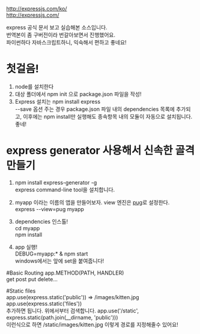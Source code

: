 http://expressjs.com/ko/  
http://expressjs.com/  

express 공식 문서 보고 실습해본 소스입니다.  
번역본이 좀 구버전이라 번갈아보면서 진행했어요.  
파이썬하다 자바스크립트하니, 익숙해서 편하고 좋네요!  

# 첫걸음!
1. node를 설치한다  
2. 대상 폴더에서 npm init 으로 package.json 파일을 작성!  
3. Express 설치는 npm install express  
--save 옵션 주는 경우 package.json 파일 내의 dependencies 목록에 추가되고, 이후에는 npm install만 실행해도 종속항목 내의 모듈이 자동으로 설치됩니다. 좋네!  

# express generator 사용해서 신속한 골격 만들기  
1. npm install express-generator -g  
express command-line tool을 설치합니다.  

2. myapp 이라는 이름의 앱을 만들어보자. view 엔진은 [pug](https://pugjs.org)로 설정한다.  
express --view=pug myapp  

3. dependencies 인스톨!  
cd myapp  
npm install  

4. app 실행!  
DEBUG=myapp:* & npm start  
windows에서는 앞에 set을 붙여줍니다!  

#Basic Routing
app.METHOD(PATH, HANDLER)  
get post put delete...  

#Static files  
app.use(express.static('public')) 
=> /images/kitten.jpg  
app.use(express.static('files'))  
추가하면 됩니다. 위에서부터 검색합니다.
app.use('/static', express.static(path.join(__dirname, 'public')))  
이런식으로 하면 /static/images/kitten.jpg 이렇게 경로를 지정해줄수 있어요!







